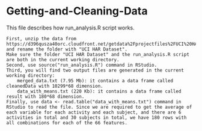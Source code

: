 # Getting-and-Cleaning-Data
This file describes how run_analysis.R script works.

    First, unzip the data from https://d396qusza40orc.cloudfront.net/getdata%2Fprojectfiles%2FUCI%20HAR%20Dataset.zip and rename the folder with "UCI HAR Dataset".
    Make sure the folder "UCI HAR Dataset" and the run_analysis.R script are both in the current working directory.
    Second, use source("run_analysis.R") command in RStudio.
    Third, you will find two output files are generated in the current working directory:
        merged_data.txt (7.95 Mb): it contains a data frame called cleanedData with 10299*68 dimension.
        data_with_means.txt (220 Kb): it contains a data frame called result with 180*68 dimension.
    Finally, use data <- read.table("data_with_means.txt") command in RStudio to read the file. Since we are required to get the average of each variable for each activity and each subject, and there are 6 activities in total and 30 subjects in total, we have 180 rows with all combinations for each of the 66 features.

